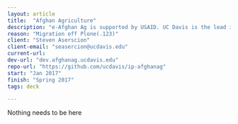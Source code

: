```yaml
---
layout: article
title:  "Afghan Agriculture"
description: "e-Afghan Ag is supported by USAID. UC Davis is the lead institution. Over 70 institutions have contributed content. e-Afghan Ag is considered the most comprehensive collection of practical information available to help the farmers of Afghanistan. The project started with USAID funding managed through USDA. "
reason: "Migration off Plone(.123)"
client: "Steven Aserscion"
client-email: "seasercion@ucdavis.edu"
current-url:
dev-url: "dev.afghanag.ucdavis.edu"
repo-url: "https://github.com/ucdavis/ip-afghanag"
start: "Jan 2017"
finish: "Spring 2017"
tags: deck

---
```


Nothing needs to be here
